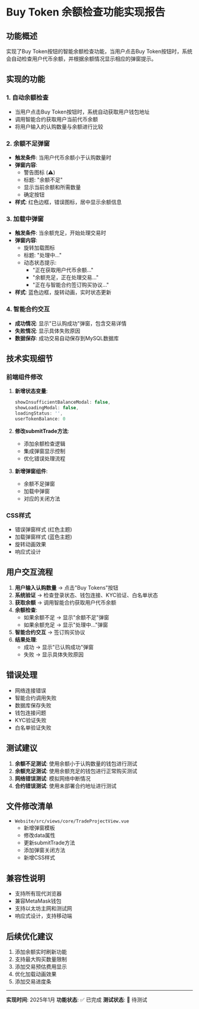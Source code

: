 # Buy Token 余额检查功能实现报告

## 功能概述

实现了Buy Token按钮的智能余额检查功能，当用户点击Buy Token按钮时，系统会自动检查用户代币余额，并根据余额情况显示相应的弹窗提示。

## 实现的功能

### 1. 自动余额检查
- 当用户点击Buy Token按钮时，系统自动获取用户钱包地址
- 调用智能合约获取用户当前代币余额
- 将用户输入的认购数量与余额进行比较

### 2. 余额不足弹窗
- **触发条件**: 当用户代币余额小于认购数量时
- **弹窗内容**: 
  - 警告图标 (⚠️)
  - 标题: "余额不足"
  - 显示当前余额和所需数量
  - 确定按钮
- **样式**: 红色边框，错误图标，居中显示余额信息

### 3. 加载中弹窗
- **触发条件**: 当余额充足，开始处理交易时
- **弹窗内容**:
  - 旋转加载图标
  - 标题: "处理中..."
  - 动态状态提示:
    - "正在获取用户代币余额..."
    - "余额充足，正在处理交易..."
    - "正在与智能合约签订购买协议..."
- **样式**: 蓝色边框，旋转动画，实时状态更新

### 4. 智能合约交互
- **成功情况**: 显示"已认购成功"弹窗，包含交易详情
- **失败情况**: 显示具体失败原因
- **数据保存**: 成功交易自动保存到MySQL数据库

## 技术实现细节

### 前端组件修改
1. **新增状态变量**:
   ```javascript
   showInsufficientBalanceModal: false,
   showLoadingModal: false,
   loadingStatus: '',
   userTokenBalance: 0
   ```

2. **修改submitTrade方法**:
   - 添加余额检查逻辑
   - 集成弹窗显示控制
   - 优化错误处理流程

3. **新增弹窗组件**:
   - 余额不足弹窗
   - 加载中弹窗
   - 对应的关闭方法

### CSS样式
- 错误弹窗样式 (红色主题)
- 加载弹窗样式 (蓝色主题)
- 旋转动画效果
- 响应式设计

## 用户交互流程

1. **用户输入认购数量** → 点击"Buy Tokens"按钮
2. **系统验证** → 检查登录状态、钱包连接、KYC验证、白名单状态
3. **获取余额** → 调用智能合约获取用户代币余额
4. **余额检查**:
   - 如果余额不足 → 显示"余额不足"弹窗
   - 如果余额充足 → 显示"处理中..."弹窗
5. **智能合约交互** → 签订购买协议
6. **结果处理**:
   - 成功 → 显示"已认购成功"弹窗
   - 失败 → 显示具体失败原因

## 错误处理

- 网络连接错误
- 智能合约调用失败
- 数据库保存失败
- 钱包连接问题
- KYC验证失败
- 白名单验证失败

## 测试建议

1. **余额不足测试**: 使用余额小于认购数量的钱包进行测试
2. **余额充足测试**: 使用余额充足的钱包进行正常购买测试
3. **网络错误测试**: 模拟网络中断情况
4. **合约错误测试**: 使用未部署合约地址进行测试

## 文件修改清单

- `Website/src/views/core/TradeProjectView.vue`
  - 新增弹窗模板
  - 修改data属性
  - 更新submitTrade方法
  - 添加弹窗关闭方法
  - 新增CSS样式

## 兼容性说明

- 支持所有现代浏览器
- 兼容MetaMask钱包
- 支持以太坊主网和测试网
- 响应式设计，支持移动端

## 后续优化建议

1. 添加余额实时刷新功能
2. 支持最大购买数量限制
3. 添加交易预估费用显示
4. 优化加载动画效果
5. 添加交易进度条

---

**实现时间**: 2025年1月
**功能状态**: ✅ 已完成
**测试状态**: 🔄 待测试
